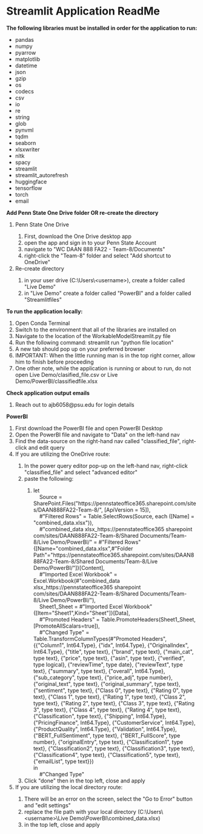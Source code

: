 <h1>Streamlit Application ReadMe</h1>

<b>The following libraries must be installed in order for the application to run:</b>
<ul>
    <li>pandas</li>
    <li>numpy</li>
    <li>pyarrow</li>
    <li>matplotlib</li>
    <li>datetime</li>
    <li>json</li>
    <li>gzip</li>
    <li>os</li>
    <li>codecs</li>
    <li>csv</li>
    <li>io</li>
    <li>re</li>
    <li>string</li>
    <li>glob</li>
    <li>pynvml</li>
    <li>tqdm</li>
    <li>seaborn</li>
    <li>xlsxwriter</li>
    <li>nltk</li>
    <li>spacy</li>
    <li>streamlit</li>
    <li>streamlit_autorefresh</li>
    <li>huggingface</li>
    <li>tensorflow</li>
    <li>torch</li>
    <li>email</li>
</ul>

<b>Add Penn State One Drive folder OR re-create the directory</b>
<ol>
    <li>Penn State One Drive</li>
    <ol>
        <li>First, download the One Drive desktop app</li>
        <li>open the app and sign in to your Penn State Account</li>
        <li>navigate to "WC DAAN 888 FA22 - Team-8/Documents"</li>
        <li>right-click the "Team-8" folder and select "Add shortcut to OneDrive"</li>
    </ol>
    <li>Re-create directory</li>
    <ol>
        <li>in your user drive (C:\Users\&lt;username&gt;), create a folder called "Live Demo"</li>
        <li>in "Live Demo" create a folder called "PowerBI" and a folder called "Streamlitfiles"</li>
    </ol>
</ol>

<b>To run the application locally:</b>
<ol>
    <li>Open Conda Terminal</li>
    <li>Switch to the environment that all of the libraries are installed on</li>
    <li>Navigate to the location of the WorkableModelStreamlit.py file</li>
    <li>Run the following command: streamlit run "python file location"</li>
    <li>A new tab should pop up on your preferred browser</li>
    <li>IMPORTANT: When the little running man is in the top right corner, allow him to finish before proceeding</li>
    <li>One other note, while the application is running or about to run, do not open Live Demo/clasified_file.csv or Live Demo/PowerBI/classifiedfile.xlsx</li>
</ol>

<b>Check application output emails</b>
<ol>
    <li>Reach out to ajb6058@psu.edu for login details</li>
</ol>

<b>PowerBI</b>
<ol>
    <li>First download the PowerBI file and open PowerBI Desktop</li>
    <li>Open the PowerBI file and navigate to "Data" on the left-hand nav</li>
    <li>Find the data-source on the right-hand nav called "classified_file", right-click and edit query</li>
    <li>If you are utilizing the OneDrive route:</li>
    <ol>
        <li>In the power query editor pop-up on the left-hand nav, right-click "classified_file" and select "advanced editor"</li>
        <li>paste the following:</li>
        <ol>
            <li>let<br />
                    &nbsp;&nbsp;&nbsp;&nbsp;Source = SharePoint.Files("https://pennstateoffice365.sharepoint.com/sites/DAAN888FA22-Team-8/", [ApiVersion = 15]),<br />
                    &nbsp;&nbsp;&nbsp;&nbsp;#"Filtered Rows" = Table.SelectRows(Source, each ([Name] = "combined_data.xlsx")),<br />
                    &nbsp;&nbsp;&nbsp;&nbsp;#"combined_data xlsx_https://pennstateoffice365 sharepoint com/sites/DAAN888FA22-Team-8/Shared Documents/Team-8/Live Demo/PowerBI/" = #"Filtered Rows"{[Name="combined_data.xlsx",#"Folder Path"="https://pennstateoffice365.sharepoint.com/sites/DAAN888FA22-Team-8/Shared Documents/Team-8/Live Demo/PowerBI/"]}[Content],<br />
                    &nbsp;&nbsp;&nbsp;&nbsp;#"Imported Excel Workbook" = Excel.Workbook(#"combined_data xlsx_https://pennstateoffice365 sharepoint com/sites/DAAN888FA22-Team-8/Shared Documents/Team-8/Live Demo/PowerBI/"),<br />
                    &nbsp;&nbsp;&nbsp;&nbsp;Sheet1_Sheet = #"Imported Excel Workbook"{[Item="Sheet1",Kind="Sheet"]}[Data],<br />
                    &nbsp;&nbsp;&nbsp;&nbsp;#"Promoted Headers" = Table.PromoteHeaders(Sheet1_Sheet, [PromoteAllScalars=true]),<br />
                    &nbsp;&nbsp;&nbsp;&nbsp;#"Changed Type" = Table.TransformColumnTypes(#"Promoted Headers",{{"Column1", Int64.Type}, {"idx", Int64.Type}, {"OriginalIndex", Int64.Type}, {"title", type text}, {"brand", type text}, {"main_cat", type text}, {"price", type text}, {"asin", type text}, {"verified", type logical}, {"reviewTime", type date}, {"reviewText", type text}, {"summary", type text}, {"overall", Int64.Type}, {"sub_category", type text}, {"price_adj", type number}, {"original_text", type text}, {"original_summary", type text}, {"sentiment", type text}, {"Class 0", type text}, {"Rating 0", type text}, {"Class 1", type text}, {"Rating 1", type text}, {"Class 2", type text}, {"Rating 2", type text}, {"Class 3", type text}, {"Rating 3", type text}, {"Class 4", type text}, {"Rating 4", type text}, {"Classification", type text}, {"Shipping", Int64.Type}, {"PricingFinance", Int64.Type}, {"CustomerService", Int64.Type}, {"ProductQuality", Int64.Type}, {"Validation", Int64.Type}, {"BERT_FullSentiment", type text}, {"BERT_FullScore", type number}, {"originalEntry", type text}, {"Classification1", type text}, {"Classification2", type text}, {"Classification3", type text}, {"Classification4", type text}, {"Classification5", type text}, {"emailList", type text}})<br />
                in<br />
                    &nbsp;&nbsp;&nbsp;&nbsp;#"Changed Type"</li>
        </ol>
        <li>Click "done" then in the top left, close and apply</li>
    </ol>
    <li>If you are utilizing the local directory route:</li>
    <ol>
        <li>There will be an error on the screen, select the "Go to Error" button and "edit settings"</li>
        <li>replace the file path with your local directory (C:\Users\&lt;username&gt;\Live Demo\PowerBI\combined_data.xlsx)</li>
        <li>in the top left, close and apply</li>
    </ol>
</ol>